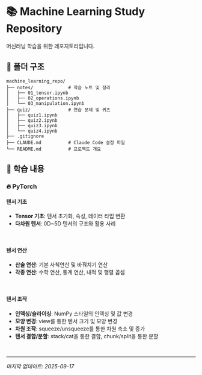 # 📚 Machine Learning Study Repository

머신러닝 학습을 위한 레포지토리입니다.

## 📂 폴더 구조
```
machine_learning_repo/
├── notes/             # 학습 노트 및 정리
│   ├── 01_tensor.ipynb
│   ├── 02_operations.ipynb
│   └── 03_manipulation.ipynb
├── quiz/              # 연습 문제 및 퀴즈
│   ├── quiz1.ipynb
│   ├── quiz2.ipynb
│   ├── quiz3.ipynb
│   └── quiz4.ipynb
├── .gitignore
├── CLAUDE.md          # Claude Code 설정 파일
└── README.md          # 프로젝트 개요
```

## 📂 학습 내용

### 🔥 PyTorch
#### 텐서 기초
- **Tensor 기초**: 텐서 초기화, 속성, 데이터 타입 변환
- **다차원 텐서**: 0D~5D 텐서의 구조와 활용 사례

<br/>

#### 텐서 연산
- **산술 연산**: 기본 사칙연산 및 바꿔치기 연산
- **각종 연산**: 수학 연산, 통계 연산, 내적 및 행렬 곱셈

<br/>

#### 텐서 조작
- **인덱싱/슬라이싱**: NumPy 스타일의 인덱싱 및 값 변경
- **모양 변경**: view를 통한 텐서 크기 및 모양 변경
- **차원 조작**: squeeze/unsqueeze를 통한 차원 축소 및 증가
- **텐서 결합/분할**: stack/cat을 통한 결합, chunk/split을 통한 분할

<br/>

---
*마지막 업데이트: 2025-09-17*